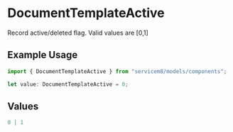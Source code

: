 # DocumentTemplateActive

Record active/deleted flag.  Valid values are [0,1]

## Example Usage

```typescript
import { DocumentTemplateActive } from "servicem8/models/components";

let value: DocumentTemplateActive = 0;
```

## Values

```typescript
0 | 1
```